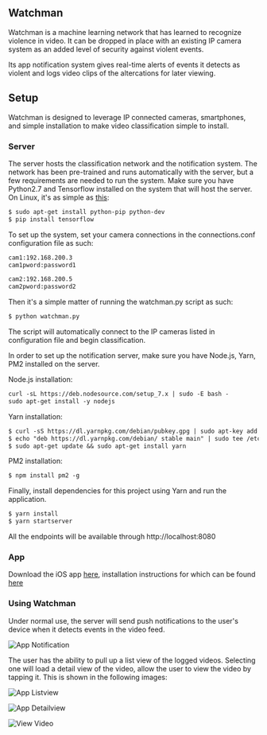 ## Watchman

Watchman is a machine learning network that has learned to recognize violence in video. It can be dropped in place with an existing IP camera system as an added level of security against violent events.

Its app notification system gives real-time alerts of events it detects as violent and logs video clips of the altercations for later viewing.

## Setup
Watchman is designed to leverage IP connected cameras, smartphones, and simple installation to make video classification simple to install.

### Server
The server hosts the classification network and the notification system. The network has been pre-trained and runs automatically with the server, but a few requirements are needed to run the system. Make sure you have Python2.7 and Tensorflow installed on the system that will host the server. On Linux, it's as simple as [this](https://www.tensorflow.org/get_started/os_setup):

```markdown
$ sudo apt-get install python-pip python-dev
$ pip install tensorflow
```

To set up the system, set your camera connections in the connections.conf configuration file as such:

```markdown
cam1:192.168.200.3
cam1pword:password1

cam2:192.168.200.5
cam2pword:password2
```

Then it's a simple matter of running the watchman.py script as such:

```markdown
$ python watchman.py
```
The script will automatically connect to the IP cameras listed in configuration file and begin classification.


In order to set up the notification server, make sure you have Node.js, Yarn, PM2 installed on the server.

Node.js installation:
```markdown
curl -sL https://deb.nodesource.com/setup_7.x | sudo -E bash -
sudo apt-get install -y nodejs
```
Yarn installation:
```markdown
$ curl -sS https://dl.yarnpkg.com/debian/pubkey.gpg | sudo apt-key add -
$ echo "deb https://dl.yarnpkg.com/debian/ stable main" | sudo tee /etc/apt/sources.list.d/yarn.list
$ sudo apt-get update && sudo apt-get install yarn
```
PM2 installation:
```markdown
$ npm install pm2 -g
```
Finally, install dependencies for this project using Yarn and run the application.

```markdown
$ yarn install
$ yarn startserver
```
All the endpoints will be available through http://localhost:8080

### App

Download the iOS app [here](https://github.com/iWatchman/iWatchman-iOS), installation instructions for which can be found 
[here](https://github.com/iWatchman/iWatchman-iOS/blob/master/README.md)

### Using Watchman

Under normal use, the server will send push notifications to the user's device when it detects events in the video feed.

![App Notification](assets/watchman_notification.png)

The user has the ability to pull up a list view of the logged videos. Selecting one will load a detail view of the video, allow the user to view the video by tapping it. This is shown in the following images:

![App Listview](assets/watchman_listview.png)

![App Detailview](assets/watchman_detailview.png)

![View Video](assets/watchman_viewvideo.png)
